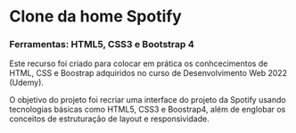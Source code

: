 # Clone da home Spotify
### Ferramentas: HTML5, CSS3 e Bootstrap 4

Este recurso foi criado para colocar em prática os conhcecimentos de HTML, CSS e Boostrap adquiridos no curso de Desenvolvimento Web 2022 (Udemy).

O objetivo do projeto foi recriar uma interface do projeto da Spotify usando tecnologias básicas como HTML5, CSS3 e Boostrap4, além de englobar os conceitos de estruturação de layout e responsividade.
